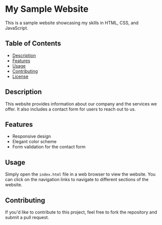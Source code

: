 # My Sample Website

This is a sample website showcasing my skills in HTML, CSS, and JavaScript.

## Table of Contents

- [Description](#description)
- [Features](#features)
- [Usage](#usage)
- [Contributing](#contributing)
- [License](#license)

## Description

This website provides information about our company and the services we offer. It also includes a contact form for users to reach out to us.

## Features

- Responsive design
- Elegant color scheme
- Form validation for the contact form

## Usage

Simply open the `index.html` file in a web browser to view the website. You can click on the navigation links to navigate to different sections of the website.

## Contributing

If you'd like to contribute to this project, feel free to fork the repository and submit a pull request.

